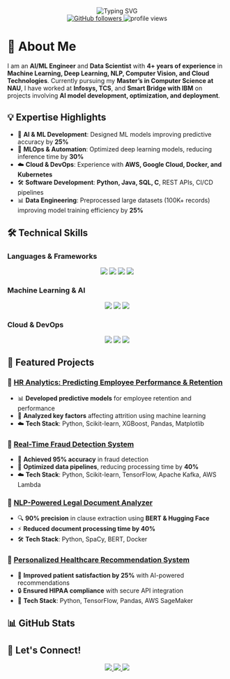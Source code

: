 <div align="center">
  <picture>
    <source media="(prefers-color-scheme: dark)" srcset="https://readme-typing-svg.demolab.com?font=Fira+Code&weight=600&size=28&duration=4000&pause=1000&color=FFFFFF&center=true&vCenter=true&random=false&width=435&lines=Hi%2C+I'm+Jasweer+Naidu+Tadikonda+%F0%9F%91%8B;AI%2FML+Engineer;Data+Scientist;Software+Developer" />
    <source media="(prefers-color-scheme: light)" srcset="https://readme-typing-svg.demolab.com?font=Fira+Code&weight=600&size=28&duration=4000&pause=1000&color=000000&center=true&vCenter=true&random=false&width=435&lines=Hi%2C+I'm+Jasweer+Naidu+Tadikonda+%F0%9F%91%8B;AI%2FML+Engineer;Data+Scientist;Software+Developer" />
    <img src="https://readme-typing-svg.demolab.com?font=Fira+Code&weight=600&size=28&duration=4000&pause=1000&color=6F9EE8&center=true&vCenter=true&random=false&width=435&lines=Hi%2C+I'm+Jasweer+Naidu+Tadikonda+%F0%9F%91%8B;AI%2FML+Engineer;Data+Scientist;Software+Developer" alt="Typing SVG" />
  </picture>
</div>

<div align="center">
  <a href="https://github.com/jasweer09">
    <img src="https://img.shields.io/github/followers/jasweer09?label=Follow&style=social" alt="GitHub followers" />
  </a>
  <img src="https://komarev.com/ghpvc/?username=jasweer09&label=Profile%20views&color=0e75b6&style=flat" alt="profile views" />
</div>

# 🚀 About Me

I am an **AI/ML Engineer** and **Data Scientist** with **4+ years of experience** in **Machine Learning, Deep Learning, NLP, Computer Vision, and Cloud Technologies**. Currently pursuing my **Master’s in Computer Science at NAU**, I have worked at **Infosys, TCS**, and **Smart Bridge with IBM** on projects involving **AI model development, optimization, and deployment**.

## 💡 Expertise Highlights
- 🤖 **AI & ML Development**: Designed ML models improving predictive accuracy by **25%**
- 🔄 **MLOps & Automation**: Optimized deep learning models, reducing inference time by **30%**
- ☁️ **Cloud & DevOps**: Experience with **AWS, Google Cloud, Docker, and Kubernetes**
- 🛠️ **Software Development**: **Python, Java, SQL, C**, REST APIs, CI/CD pipelines
- 📊 **Data Engineering**: Preprocessed large datasets (100K+ records) improving model training efficiency by **25%**

## 🛠️ Technical Skills

### Languages & Frameworks
<p align="center">
  <img src="https://img.shields.io/badge/Python-3776AB?style=for-the-badge&logo=python&logoColor=white" />
  <img src="https://img.shields.io/badge/Java-ED8B00?style=for-the-badge&logo=java&logoColor=white" />
  <img src="https://img.shields.io/badge/C-00599C?style=for-the-badge&logo=c&logoColor=white" />
  <img src="https://img.shields.io/badge/SQL-4479A1?style=for-the-badge&logo=mysql&logoColor=white" />
</p>

### Machine Learning & AI
<p align="center">
  <img src="https://img.shields.io/badge/TensorFlow-FF6F00?style=for-the-badge&logo=tensorflow&logoColor=white" />
  <img src="https://img.shields.io/badge/PyTorch-EE4C2C?style=for-the-badge&logo=pytorch&logoColor=white" />
  <img src="https://img.shields.io/badge/Keras-D00000?style=for-the-badge&logo=keras&logoColor=white" />
</p>

### Cloud & DevOps
<p align="center">
  <img src="https://img.shields.io/badge/AWS-232F3E?style=for-the-badge&logo=amazon-aws&logoColor=white" />
  <img src="https://img.shields.io/badge/Google_Cloud-4285F4?style=for-the-badge&logo=google-cloud&logoColor=white" />
  <img src="https://img.shields.io/badge/Docker-2CA5E0?style=for-the-badge&logo=docker&logoColor=white" />
</p>

## 📌 Featured Projects

### 🔹 [HR Analytics: Predicting Employee Performance & Retention](https://github.com/jasweer09/HR-Analytics)
- 📊 **Developed predictive models** for employee retention and performance
- 🔄 **Analyzed key factors** affecting attrition using machine learning
- ☁️ **Tech Stack**: Python, Scikit-learn, XGBoost, Pandas, Matplotlib


### 🔹 [Real-Time Fraud Detection System](https://github.com/jasweer09/Real-Time-Fraud-Detection)
- 🚀 **Achieved 95% accuracy** in fraud detection
- 🔄 **Optimized data pipelines**, reducing processing time by **40%**
- ☁️ **Tech Stack**: Python, Scikit-learn, TensorFlow, Apache Kafka, AWS Lambda

### 🔹 [NLP-Powered Legal Document Analyzer](https://github.com/jasweer09/NLP-Legal-Document-Analyzer)
- 🔍 **90% precision** in clause extraction using **BERT & Hugging Face**
- ⚡ **Reduced document processing time by 40%**
- 🛠️ **Tech Stack**: Python, SpaCy, BERT, Docker

### 🔹 [Personalized Healthcare Recommendation System](https://github.com/jasweer09/Healthcare-Recommendation)
- 🤖 **Improved patient satisfaction by 25%** with AI-powered recommendations
- 🔒 **Ensured HIPAA compliance** with secure API integration
- 🚀 **Tech Stack**: Python, TensorFlow, Pandas, AWS SageMaker

## 📊 GitHub Stats

<!--<div align="center">
  <img height="180em" src="https://github-readme-stats-eight-theta.vercel.app/api?username=jasweer09&show_icons=true&theme=radical&include_all_commits=true&count_private=true&hide_border=true"/>
  <img height="180em" src="https://github-readme-stats-eight-theta.vercel.app/api/top-langs/?username=jasweer09&layout=compact&langs_count=8&theme=radical&hide_border=true"/>
</div>-->

## 🤝 Let's Connect!

<div align="center">
  <a href="https://www.linkedin.com/in/jasweer-naidu-tadikonda">
    <img src="https://img.shields.io/badge/LinkedIn-0077B5?style=for-the-badge&logo=linkedin&logoColor=white" />
  </a>
  <a href="mailto:jasweertadikonda@gmail.com">
    <img src="https://img.shields.io/badge/Email-D14836?style=for-the-badge&logo=gmail&logoColor=white" />
  </a>
  <a href="https://github.com/jasweer09">
    <img src="https://img.shields.io/badge/GitHub-100000?style=for-the-badge&logo=github&logoColor=white" />
  </a>
</div>
